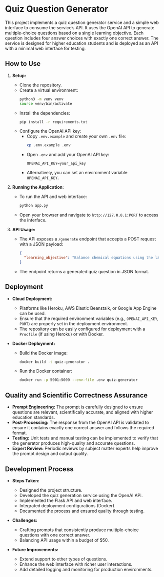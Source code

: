 # Quiz Question Generator

This project implements a quiz question generator service and a simple web interface to consume the service’s API. It uses the OpenAI API to generate multiple-choice questions based on a single learning objective. Each question includes four answer choices with exactly one correct answer. The service is designed for higher education students and is deployed as an API with a minimal web interface for testing.


## How to Use

1. **Setup:**
   - Clone the repository.
   - Create a virtual environment:
     ```bash
     python3 -m venv venv
     source venv/bin/activate
     ```
   - Install the dependencies:
     ```bash
     pip install -r requirements.txt
     ```
   - Configure the OpenAI API key:
        - Copy `.env.example` and create your own `.env` file:
          ```bash
          cp .env.example .env
          ```
        - Open `.env` and add your OpenAI API key:
          ```
          OPENAI_API_KEY=your_api_key
          ```
        - Alternatively, you can set an environment variable `OPENAI_API_KEY`.
2. **Running the Application:**
   - To run the API and web interface:
     ```bash
     python app.py
     ```
   - Open your browser and navigate to `http://127.0.0.1:PORT` to access the interface.

3. **API Usage:**
   - The API exposes a `/generate` endpoint that accepts a POST request with a JSON payload:
     ```json
     {
       "learning_objective": "Balance chemical equations using the law of conservation of mass"
     }
     ```
   - The endpoint returns a generated quiz question in JSON format.

## Deployment

- **Cloud Deployment:**
  - Platforms like Heroku, AWS Elastic Beanstalk, or Google App Engine can be used.
  - Ensure that the required environment variables (e.g., `OPENAI_API_KEY`, `PORT`) are properly set in the deployment environment.
  - The repository can be easily configured for deployment with a `Procfile` (if using Heroku) or with Docker.

- **Docker Deployment:**
  - Build the Docker image:
    ```bash
    docker build -t quiz-generator .
    ```
  - Run the Docker container:
    ```bash
    docker run -p 5001:5000 --env-file .env quiz-generator
    ```

## Quality and Scientific Correctness Assurance

- **Prompt Engineering:** The prompt is carefully designed to ensure questions are relevant, scientifically accurate, and aligned with higher education standards.
- **Post-Processing:** The response from the OpenAI API is validated to ensure it contains exactly one correct answer and follows the required format.
- **Testing:** Unit tests and manual testing can be implemented to verify that the generator produces high-quality and accurate questions.
- **Expert Review:** Periodic reviews by subject matter experts help improve the prompt design and output quality.

## Development Process

- **Steps Taken:**
  - Designed the project structure.
  - Developed the quiz generation service using the OpenAI API.
  - Implemented the Flask API and web interface.
  - Integrated deployment configurations (Docker).
  - Documented the process and ensured quality through testing.
  
- **Challenges:**
  - Crafting prompts that consistently produce multiple-choice questions with one correct answer.
  - Balancing API usage within a budget of $50.
  
- **Future Improvements:**
  - Extend support to other types of questions.
  - Enhance the web interface with richer user interactions.
  - Add detailed logging and monitoring for production environments.
